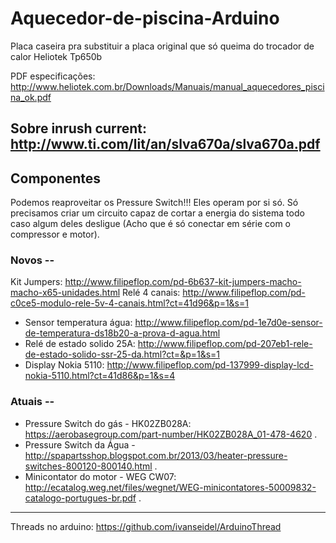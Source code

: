 # Aquecedor-de-piscina-Arduino
Placa caseira pra substituir a placa original que só queima do trocador de calor Heliotek Tp650b

PDF especificações: http://www.heliotek.com.br/Downloads/Manuais/manual_aquecedores_piscina_ok.pdf

Sobre inrush current: http://www.ti.com/lit/an/slva670a/slva670a.pdf
---

## Componentes

  Podemos reaproveitar os Pressure Switch!!! Eles operam por si só. Só precisamos criar um circuito capaz de cortar a energia do sistema todo caso algum deles desligue (Acho que é só conectar em série com o compressor e motor).


### Novos --
Kit Jumpers: http://www.filipeflop.com/pd-6b637-kit-jumpers-macho-macho-x65-unidades.html
Relé 4 canais: http://www.filipeflop.com/pd-c0ce5-modulo-rele-5v-4-canais.html?ct=41d96&p=1&s=1
- Sensor temperatura água: http://www.filipeflop.com/pd-1e7d0e-sensor-de-temperatura-ds18b20-a-prova-d-agua.html
- Relé de estado solido 25A: http://www.filipeflop.com/pd-207eb1-rele-de-estado-solido-ssr-25-da.html?ct=&p=1&s=1
- Display Nokia 5110: http://www.filipeflop.com/pd-137999-display-lcd-nokia-5110.html?ct=41d86&p=1&s=4

### Atuais -- 
- Pressure Switch do gás - HK02ZB028A: https://aerobasegroup.com/part-number/HK02ZB028A_01-478-4620 .
- Pressure Switch da Água - http://spapartsshop.blogspot.com.br/2013/03/heater-pressure-switches-800120-800140.html .
- Minicontator do motor - WEG CW07:  http://ecatalog.weg.net/files/wegnet/WEG-minicontatores-50009832-catalogo-portugues-br.pdf .

 --- 

Threads no arduino: https://github.com/ivanseidel/ArduinoThread

